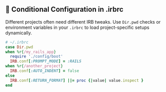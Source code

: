 ## 📝 Conditional Configuration in .irbrc

Different projects often need different IRB tweaks. Use `Dir.pwd` checks or environment variables in your `.irbrc` to load project-specific setups dynamically.

```ruby
# ~/.irbrc
case Dir.pwd
when %r{/my_rails_app}
  require './config/boot'
  IRB.conf[:PROMPT_MODE] = :RAILS
when %r{/another_project}
  IRB.conf[:AUTO_INDENT] = false
else
  IRB.conf[:RETURN_FORMAT] ||= proc {|value| value.inspect }
end
```
